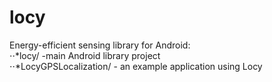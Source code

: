 locy
====

Energy-efficient sensing library for Android:<br>
⋅⋅*locy/ -main Android library project<br>
⋅⋅*LocyGPSLocalization/ - an example application using Locy<br>

